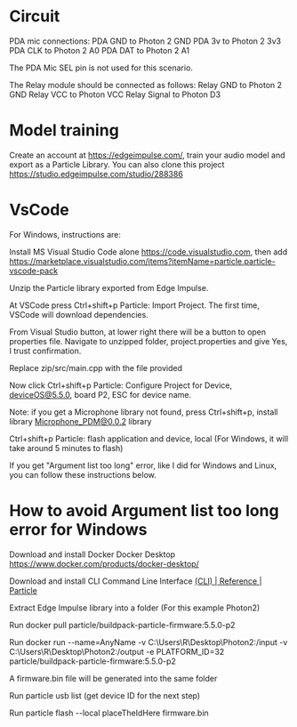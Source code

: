 # Circuit

PDA mic connections:
PDA GND to Photon 2 GND 
PDA 3v to Photon 2 3v3
PDA CLK to Photon 2 A0
PDA DAT to Photon 2 A1

The PDA Mic SEL pin is not used for this scenario.

The Relay module should be connected as follows:
Relay GND to Photon 2 GND
Relay VCC to Photon VCC
Relay Signal to Photon D3

# Model training

Create an account at https://edgeimpulse.com/, train your audio model and export as a Particle Library.
You can also clone this project https://studio.edgeimpulse.com/studio/288386

# VsCode

For Windows, instructions are:

Install MS Visual Studio Code alone https://code.visualstudio.com, then add https://marketplace.visualstudio.com/items?itemName=particle.particle-vscode-pack 

Unzip the Particle library exported from Edge Impulse. 

At VSCode press Ctrl+shift+p Particle: Import Project. The first time, VSCode will download dependencies.

From Visual Studio button, at lower right there will be a button to open properties file. Navigate to unzipped folder, project.properties and give Yes, I trust confirmation.

Replace zip/src/main.cpp with the file provided

Now click Ctrl+shift+p Particle: Configure Project for Device, deviceOS@5.5.0, board P2, ESC for device name.

Note: if you get a Microphone library not found, press Ctrl+shift+p, install library Microphone_PDM@0.0.2 library

Ctrl+shift+p Particle: flash application and device, local (For Windows, it will take around 5 minutes to flash)

If you get "Argument list too long" error, like I did for Windows and Linux, you can follow these instructions below.

# How to avoid Argument list too long error for Windows

Download and install Docker Docker Desktop https://www.docker.com/products/docker-desktop/

Download and install CLI Command Line Interface [(CLI) | Reference | Particle](https://docs.particle.io/reference/developer-tools/cli/)

Extract Edge Impulse library into a folder (For this example Photon2)

Run docker pull particle/buildpack-particle-firmware:5.5.0-p2

Run docker run --name=AnyName -v C:\Users\R\Desktop\Photon2:/input -v C:\Users\R\Desktop\Photon2:/output -e PLATFORM_ID=32 particle/buildpack-particle-firmware:5.5.0-p2

A firmware.bin file will be generated into the same folder

Run particle usb list (get device ID for the next step)

Run particle flash --local placeTheIdHere firmware.bin


